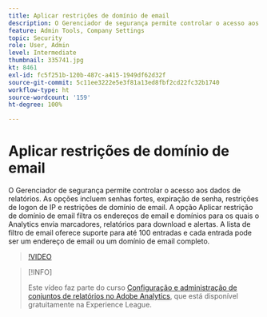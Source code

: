```yaml
---
title: Aplicar restrições de domínio de email
description: O Gerenciador de segurança permite controlar o acesso aos dados de relatórios. As opções incluem senhas fortes, expiração de senha, restrições de logon de IP e restrições de domínio de email. A opção Aplicar restrição de domínio de email filtra os endereços de email e domínios para os quais o Analytics envia marcadores, relatórios para download e alertas. A lista de filtro de email oferece suporte para até 100 entradas e cada entrada pode ser um endereço de email ou um domínio de email completo.
feature: Admin Tools, Company Settings
topic: Security
role: User, Admin
level: Intermediate
thumbnail: 335741.jpg
kt: 8461
exl-id: fc5f251b-120b-487c-a415-1949df62d32f
source-git-commit: 5c11ee3222e5e3f81a13ed8fbf2cd22fc32b1740
workflow-type: ht
source-wordcount: '159'
ht-degree: 100%

---
```


# Aplicar restrições de domínio de email

O Gerenciador de segurança permite controlar o acesso aos dados de relatórios. As opções incluem senhas fortes, expiração de senha, restrições de logon de IP e restrições de domínio de email. A opção Aplicar restrição de domínio de email filtra os endereços de email e domínios para os quais o Analytics envia marcadores, relatórios para download e alertas. A lista de filtro de email oferece suporte para até 100 entradas e cada entrada pode ser um endereço de email ou um domínio de email completo.

>[!VIDEO](https://video.tv.adobe.com/v/335741/?quality=12&learn=on)

>[!INFO]
>
> Este vídeo faz parte do curso [Configuração e administração de conjuntos de relatórios no Adobe Analytics](https://experienceleague.adobe.com/?recommended=Analytics-A-1-2021.1.administration&amp;lang=pt-BR), que está disponível gratuitamente na Experience League.